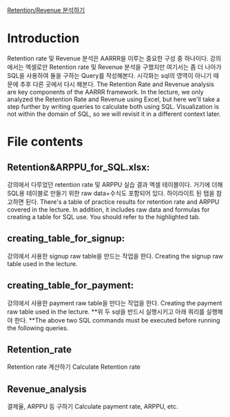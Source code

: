 [Retention/Revenue 분석하기](https://www.inflearn.com/course/%EA%B7%B8%EB%A1%9C%EC%8A%A4%ED%95%B4%ED%82%B9-%EB%8D%B0%EC%9D%B4%ED%84%B0-%EC%8B%A4%ED%97%98-%EC%84%B1%EC%9E%A5-%EC%84%9C%EB%B9%84%EC%8A%A4/dashboard)

# Introduction
Retention rate 및 Revenue 분석은 AARRR을 이루는 중요한 구성 중 하나이다. 강의에서는 엑셀로만 Retention rate 및 Revenue 분석을 구했지만 여기서는 좀 더 나아가 SQL을 사용하여 둘을 구하는 Query를 작성해본다. 시각화는 sql의 영역이 아니기 때문에 추후 다른 곳에서 다시 해본다.
The Retention Rate and Revenue analysis are key components of the AARRR framework. In the lecture, we only analyzed the Retention Rate and Revenue using Excel, but here we'll take a step further by writing queries to calculate both using SQL. Visualization is not within the domain of SQL, so we will revisit it in a different context later.

# File contents
## Retention&ARPPU_for_SQL.xlsx:
강의에서 다루었던 retention rate 및 ARPPU 실습 결과 엑셀 테이블이다. 거기에 더해 SQL용 테이블로 만들기 위한 raw data+수식도 포함되어 있다. 하이라이트 된 탭을 참고하면 된다.
There's a table of practice results for retention rate and ARPPU covered in the lecture. In addition, it includes raw data and formulas for creating a table for SQL use. You should refer to the highlighted tab.
## creating_table_for_signup:
강의에서 사용한 signup raw table을 만드는 작업을 한다. Creating the signup raw table used in the lecture.
## creating_table_for_payment:
강의에서 사용한 payment raw table을 만다는 작업을 한다.
Creating the payment raw table used in the lecture.
**위 두 sql을 반드시 실행시키고 아래 쿼리를 실행해야 한다.
**The above two SQL commands must be executed before running the following queries.
## Retention_rate
Retention rate 계산하기 Calculate Retention rate
## Revenue_analysis
결제율, ARPPU 등 구하기 Calculate payment rate, ARPPU, etc.
